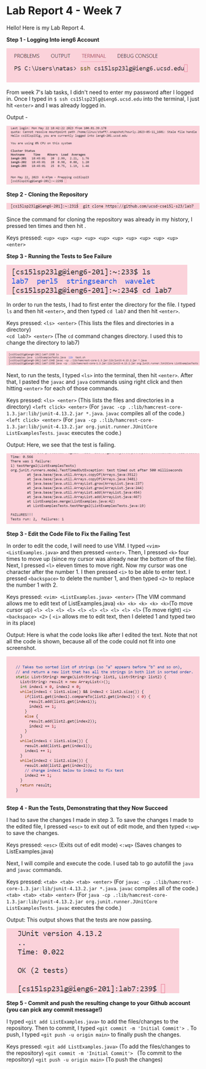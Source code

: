 # Lab Report 4 - Week 7

Hello! Here is my Lab Report 4.



**Step 1 - Logging Into ieng6 Account**

![Image](login.png)

From week 7's lab tasks, I didn't need to enter my password after I logged in. Once I typed in `$ ssh cs15lsp23lg@ieng6.ucsd.edu` into the terminal, I just hit `<enter>` and I was already logged in.

Output - 

![Image](loginoutput.png)






**Step 2 - Cloning the Repository**

![Image](cloning.png)

Since the command for cloning the repository was already in my history, I pressed <up> ten times and then hit <enter>.

Keys pressed: `<up> <up> <up> <up> <up> <up> <up> <up> <up> <up> <enter>`

  
  
  
  

**Step 3 - Running the Tests to See Failure**

![Image](cdls.png)

In order to run the tests, I had to first enter the directory for the file. I typed  `ls` and then hit `<enter>`, and then typed `cd lab7` and then hit `<enter>`.

Keys pressed:
`<ls> <enter>` (This lists the files and directories in a directory) <br>
`<cd lab7> <enter>` (The `cd` command changes directory. I used this to change the directory to lab7) 

  
  
  
  
  
![Image](javacjava.png)

Next, to run the tests, I typed `<ls>` into the terminal, then hit `<enter>`. After that, I pasted the `javac` and `java` commands using right click and then hitting `<enter>` for each of those commands.

Keys pressed:
`<ls> <enter>` (This lists the files and directories in a directory)
`<left click> <enter>` (For `javac -cp .:lib/hamcrest-core-1.3.jar:lib/junit-4.13.2.jar *.java`. `javac` compiles all of the code.)
`<left click> <enter>` (For `java -cp .:lib/hamcrest-core-1.3.jar:lib/junit-4.13.2.jar org.junit.runner.JUnitCore ListExamplesTests`. `javac` executes the code.)
  
  
  
  

Output: Here, we see that the test is failing.

![Image](failureakaoutput.png)





**Step 3 - Edit the Code File to Fix the Failing Test**

In order to edit the code, I will need to use VIM. I typed `<vim> <ListExamples.java>` and then pressed `<enter>`. Then, I pressed `<k>` four times to move up (since my cursor was already near the bottom of the file). Next, I pressed `<l>` eleven times to move right. Now my cursor was one character after the number 1. I then pressed `<i>`
to be able to enter text. I pressed `<backspace>` to delete the number 1, and then typed `<2>` to replace the number 1 with 2.

Keys pressed:
`<vim> <ListExamples.java> <enter>` (The VIM command allows me to edit text of ListExamples.java)
`<k> <k> <k> <k> <k>`(To move cursor up)
`<l> <l> <l> <l> <l> <l> <l> <l> <l> <l>` (To move right)
`<i> <backspace> <2>` ( `<i>` allows me to edit text, then I deleted 1 and typed two in its place)





Output: Here is what the code looks like after I edited the text. Note that not all the code is shown, because all of the code could not fit into one screenshot.

![Image](editoutput.png)





**Step 4 - Run the Tests, Demonstrating that they Now Succeed**

I had to save the changes I made in step 3. To save the changes I made to the edited file, I pressed `<esc>` to exit out of edit mode, and then typed `<:wq>` to save the changes.

Keys pressed:
`<esc>` (Exits out of edit mode)
`<:wq>` (Saves changes to ListExamples.java)
  
Next, I will compile and execute the code. I used tab to go autofill the `java` and `javac` commands.
  
Keys pressed:
`<tab> <tab> <tab> <enter>` (For `javac -cp .:lib/hamcrest-core-1.3.jar:lib/junit-4.13.2.jar *.java`. `javac` compiles all of the code.)
`<tab> <tab> <tab> <enter>` (For `java -cp .:lib/hamcrest-core-1.3.jar:lib/junit-4.13.2.jar org.junit.runner.JUnitCore ListExamplesTests`. `javac` executes the code.)

  
  
  
 
Output: This output shows that the tests are now passing.

![Image](passingtests.png)
  
  
  
  
 **Step 5 - Commit and push the resulting change to your Github account (you can pick any commit message!)**

I typed `<git add ListExamples.java>` to add the files/changes to the repository. Then to commit, I typed `<git commit -m 'Initial Commit'> `. To push, I typed `<git push -u origin main>` to finally push the changes.
  
Keys pressed:
`<git add ListExamples.java>` (To add the files/changes to the repository)
`<git commit -m 'Initial Commit'> ` (To commit to the repository)
`<git push -u origin main>` (To push the changes)

  


  

